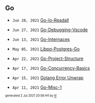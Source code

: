 ## Go


* <code>Jun 28, 2021</code> [Go-Io-Readall](2021-06-28T21-34-12-go-io-readall.md)
* <code>Jun 27, 2021</code> [Go-Debugging-Vscode](2021-06-27T20-52-11-go-debugging-vscode.md)
* <code>Jun 13, 2021</code> [Go-Internaces](2021-06-13T00-57-54-go-internaces.md)

* <code>May 05, 2021</code> [Libpq-Postgres-Go](2021-05-05T17-15-06-libpq-postgres-go.md)

* <code>Apr 22, 2021</code> [Go-Project-Structure](2021-04-22T10-43-37-go-project-structure.md)
* <code>Apr 17, 2021</code> [Go-Concurrency-Basics](2021-04-17T09-07-11-go-concurrency-basics.md)
* <code>Apr 15, 2021</code> [Golang Error Unwrap](2021-04-15T20-03-55-golang-error-unwrap.md)
* <code>Apr 11, 2021</code> [Go-Misc-1](2021-04-11T21-06-05-go-misc-1.md)

<sup><sub>generated 2 Jul 2021 20:56:44 by <a href='https://github.com/senorprogrammer/til'>til</a></sub></sup>
